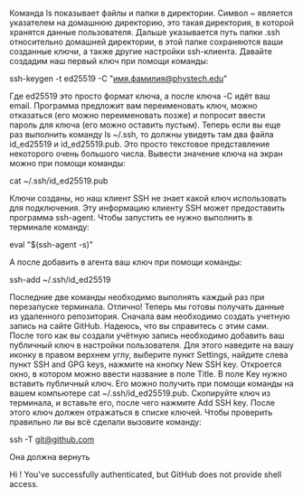 Команда ls показывает файлы и папки в директории. Символ ~ является указателем на домашнюю директорию, это такая директория, в которой хранятся данные пользователя. Дальше указывается путь папки .ssh относительно домашней директории, в этой папке сохраняются ваши созданные ключи, а также другие настройки ssh-клиента.
Давайте создадим наш первый ключ при помощи команды:

ssh-keygen -t ed25519 -C "имя.фамилия@phystech.edu"

Где ed25519 это просто формат ключа, а после ключа -C идёт ваш email.
Программа предложит вам переименовать ключ, можно отказаться (его можно переименовать позже)
и попросит ввести пароль для ключа (его можно оставить пустым). 
Теперь если вы еще раз выполнить команду ls ~/.ssh, то должны увидеть там 
два файла id_ed25519 и  id_ed25519.pub. Это просто текстовое представление некоторого 
очень большого числа. Вывести значение ключа на экран можно при помощи команды:

cat ~/.ssh/id_ed25519.pub

Ключи созданы, но наш клиент SSH не знает какой ключ использовать для подключения. 
Эту информацию клиенту SSH может предоставить программа ssh-agent. 
Чтобы запустить ее нужно выполнить в терминале команду:

eval "$(ssh-agent -s)"

А после добавить в агента ваш ключ при помощи команды:

ssh-add ~/.ssh/id_ed25519

Последние две команды необходимо выполнять каждый раз при перезапуске терминала.
Отлично! Теперь мы готовы получать данные из удаленного репозитория.
Сначала вам необходимо создать учетную запись на сайте GitHub. Надеюсь, что вы справитесь с этим сами.
После того как вы создали учётную запись необходимо добавить ваш публичный ключ в настройки пользователя. Для этого наведите на вашу иконку в правом верхнем углу, выберите пункт Settings, найдите слева пункт SSH and GPG keys, нажмите на кнопку New SSH key.
Откроется окно, в котором можно ввести название в поле Title. В поле Key нужно вставить публичный ключ. Его можно получить при помощи команды на вашем компьютере cat ~/.ssh/id_ed25519.pub. Скопируйте ключ из терминала, и вставьте его, после чего нажмите Add SSH key.
После этого ключ должен отражаться в списке ключей. Чтобы проверить правильно ли вы всё сделали вызовите команду:

ssh -T git@github.com

Она должна вернуть

Hi <username>! You've successfully authenticated, but GitHub does not provide shell access.



